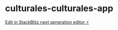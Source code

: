 # culturales-culturales-app

[Edit in StackBlitz next generation editor ⚡️](https://stackblitz.com/~/github.com/rulosant/culturales-culturales-app)